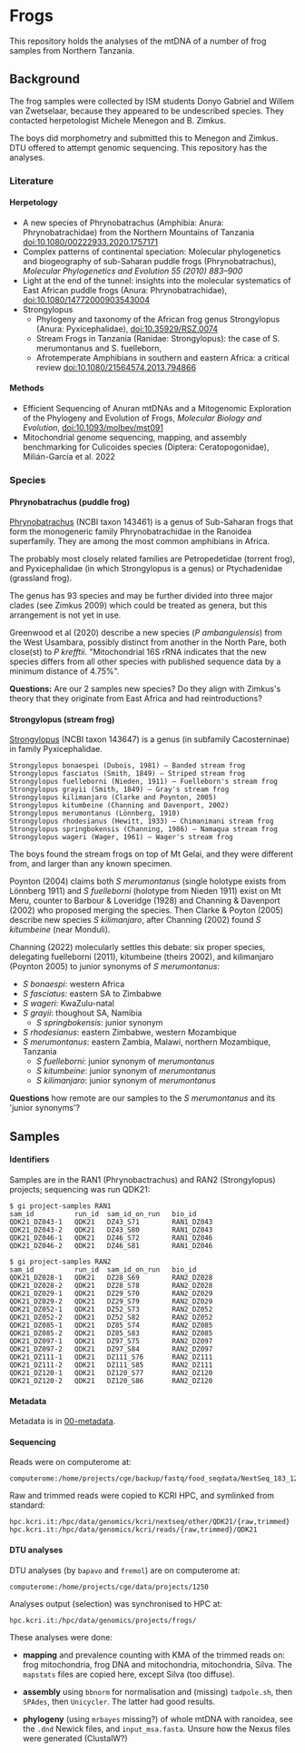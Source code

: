 # Frogs

This repository holds the analyses of the mtDNA of a number of frog
samples from Northern Tanzania.

## Background

The frog samples were collected by ISM students Donyo Gabriel and Willem
van Zwetselaar, because they appeared to be undescribed species.  They contacted
herpetologist Michele Menegon and B. Zimkus.

The boys did morphometry and submitted this to Menegon and Zimkus.  DTU offered
to attempt genomic sequencing.  This repository has the analyses.

### Literature

#### Herpetology

 * A new species of Phrynobatrachus (Amphibia: Anura: Phrynobatrachidae) from the Northern Mountains of Tanzania
   <doi:10.1080/00222933.2020.1757171>
 * Complex patterns of continental speciation: Molecular phylogenetics and biogeography of sub-Saharan puddle frogs (Phrynobatrachus),
   _Molecular Phylogenetics and Evolution 55 (2010) 883–900_
 * Light at the end of the tunnel: insights into the molecular systematics of East African puddle frogs (Anura: Phrynobatrachidae),
   <doi:10.1080/14772000903543004>
 * Strongylopus
   * Phylogeny and taxonomy of the African frog genus Strongylopus (Anura: Pyxicephalidae), <doi:10.35929/RSZ.0074>
   * Stream Frogs in Tanzania (Ranidae: Strongylopus): the case of S. merumontanus and S. fuelleborn, 
   * Afrotemperate Amphibians in southern and eastern Africa: a critical review
   <doi:10.1080/21564574.2013.794866>

#### Methods

 * Efficient Sequencing of Anuran mtDNAs and a Mitogenomic Exploration of the Phylogeny and Evolution of Frogs,
   _Molecular Biology and Evolution_,
   <doi:10.1093/molbev/mst091>
 * Mitochondrial genome sequencing, mapping, and assembly benchmarking for Culicoides species (Diptera: Ceratopogonidae),
   Milián-García et al. 2022

### Species

#### Phrynobatrachus (puddle frog)

[Phrynobatrachus](https://en.wikipedia.org/wiki/Phrynobatrachus) (NCBI taxon 143461)
is a genus of Sub-Saharan frogs that form the monogeneric family Phrynobatrachidae in
the Ranoidea superfamily.  They are among the most common amphibians in Africa.

The probably most closely related families are Petropedetidae (torrent frog), and
Pyxicephalidae (in which Strongylopus is a genus) or Ptychadenidae (grassland frog).

The genus has 93 species and may be further divided into three major clades (see
Zimkus 2009) which could be treated as genera, but this arrangement is not yet in use.

Greenwood et al (2020) describe a new species (_P ambangulensis_) from the West Usambara,
possibly distinct from another in the North Pare, both close(st) to _P krefftii_.
"Mitochondrial 16S rRNA indicates that the new species differs from all other species
with published sequence data by a minimum distance of 4.75%".

**Questions:** Are our 2 samples new species? Do they align with Zimkus's theory
that they originate from East Africa and had reintroductions?

#### Strongylopus (stream frog)

[Strongylopus](https://en.wikipedia.org/wiki/Strongylopus) (NCBI taxon 143647) is a
genus (in subfamily Cacosterninae) in family Pyxicephalidae.

    Strongylopus bonaespei (Dubois, 1981) – Banded stream frog
    Strongylopus fasciatus (Smith, 1849) – Striped stream frog
    Strongylopus fuelleborni (Nieden, 1911) – Fuelleborn's stream frog
    Strongylopus grayii (Smith, 1849) – Gray's stream frog
    Strongylopus kilimanjaro (Clarke and Poynton, 2005)
    Strongylopus kitumbeine (Channing and Davenport, 2002)
    Strongylopus merumontanus (Lönnberg, 1910)
    Strongylopus rhodesianus (Hewitt, 1933) – Chimanimani stream frog
    Strongylopus springbokensis (Channing, 1986) – Namaqua stream frog
    Strongylopus wageri (Wager, 1961) – Wager's stream frog

The boys found the stream frogs on top of Mt Gelai, and they were different from, and
larger than any known specimen.

Poynton (2004) claims both _S merumontanus_ (single holotype exists from Lönnberg 1911)
and _S fuelleborni_ (holotype from Nieden 1911) exist on Mt Meru, counter to Barbour &
Loveridge (1928) and Channing & Davenport (2002) who proposed merging the species.  Then
Clarke & Poyton (2005) describe new species _S kilimanjaro_, after Channing (2002) found
_S kitumbeine_ (near Monduli).

Channing (2022) molecularly settles this debate: six proper species, delegating fuelleborni
(2011), kitumbeine (theirs 2002), and kilimanjaro (Poynton 2005) to junior synonyms of
_S merumontanus_:

 * _S bonaespi_: western Africa
 * _S fasciatus_: eastern SA to Zimbabwe
 * _S wageri_: KwaZulu-natal
 * _S grayii_: thoughout SA, Namibia
   * _S springbokensis_: junior synonym
 * _S rhodesianus_: eastern Zimbabwe, western Mozambique
 * _S merumontanus_: eastern Zambia, Malawi, northern Mozambique, Tanzania
   * _S fuelleborni_: junior synonym of _merumontanus_
   * _S kitumbeine_: junior synonym of _merumontanus_
   * _S kilimanjaro_: junior synonym of _merumontanus_

**Questions** how remote are our samples to the _S merumontanus_ and its 'junior synonyms'?


## Samples

#### Identifiers

Samples are in the RAN1 (Phrynobactrachus) and RAN2 (Strongylopus) projects;
sequencing was run QDK21:

    $ gi project-samples RAN1
    sam_id          run_id  sam_id_on_run   bio_id
    QDK21_DZ043-1   QDK21   DZ43_S71        RAN1_DZ043
    QDK21_DZ043-2   QDK21   DZ43_S80        RAN1_DZ043
    QDK21_DZ046-1   QDK21   DZ46_S72        RAN1_DZ046
    QDK21_DZ046-2   QDK21   DZ46_S81        RAN1_DZ046

    $ gi project-samples RAN2
    sam_id          run_id  sam_id_on_run   bio_id
    QDK21_DZ028-1   QDK21   DZ28_S69        RAN2_DZ028
    QDK21_DZ028-2   QDK21   DZ28_S78        RAN2_DZ028
    QDK21_DZ029-1   QDK21   DZ29_S70        RAN2_DZ029
    QDK21_DZ029-2   QDK21   DZ29_S79        RAN2_DZ029
    QDK21_DZ052-1   QDK21   DZ52_S73        RAN2_DZ052
    QDK21_DZ052-2   QDK21   DZ52_S82        RAN2_DZ052
    QDK21_DZ085-1   QDK21   DZ85_S74        RAN2_DZ085
    QDK21_DZ085-2   QDK21   DZ85_S83        RAN2_DZ085
    QDK21_DZ097-1   QDK21   DZ97_S75        RAN2_DZ097
    QDK21_DZ097-2   QDK21   DZ97_S84        RAN2_DZ097
    QDK21_DZ111-1   QDK21   DZ111_S76       RAN2_DZ111
    QDK21_DZ111-2   QDK21   DZ111_S85       RAN2_DZ111
    QDK21_DZ120-1   QDK21   DZ120_S77       RAN2_DZ120
    QDK21_DZ120-2   QDK21   DZ120_S86       RAN2_DZ120

#### Metadata

Metadata is in [00-metadata](00-metadata/README.md).

#### Sequencing

Reads were on computerome at:

    computerome:/home/projects/cge/backup/fastq/food_seqdata/NextSeq_183_1250/

Raw and trimmed reads were copied to KCRI HPC, and symlinked from standard:

    hpc.kcri.it:/hpc/data/genomics/kcri/nextseq/other/QDK21/{raw,trimmed}
    hpc.kcri.it:/hpc/data/genomics/kcri/reads/{raw,trimmed}/QDK21

#### DTU analyses

DTU analyses (by `bapavo` and `fremol`) are on computerome at:

    computerome:/home/projects/cge/data/projects/1250

Analyses output (selection) was synchronised to HPC at:

    hpc.kcri.it:/hpc/data/genomics/projects/frogs/

These analyses were done:

 * **mapping** and prevalence counting with KMA of the trimmed reads on:
   frog mitochondria, frog DNA and mitochondria, mitochondria, Silva.
   The `mapstats` files are copied here, except Silva (too diffuse).
   
 * **assembly** using `bbnorm` for normalisation and (missing) `tadpole.sh`,
   then `SPAdes`, then `Unicycler`.  The latter had good results.

 * **phylogeny** (using `mrbayes` missing?) of whole mtDNA with ranoidea,
   see the `.dnd` Newick files, and `input_msa.fasta`.  Unsure how the
   Nexus files were generated (ClustalW?)


